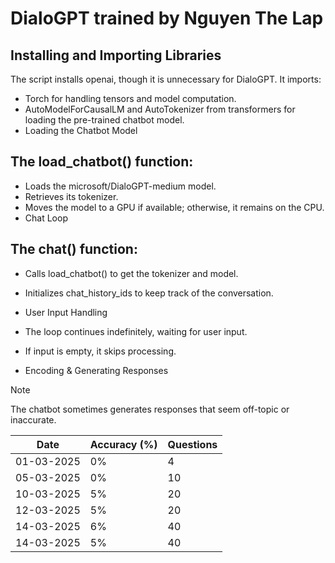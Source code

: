 # DialoGPT trained by Nguyen The Lap

## Installing and Importing Libraries

The script installs openai, though it is unnecessary for DialoGPT.
It imports:
 - Torch for handling tensors and model computation.
 - AutoModelForCausalLM and AutoTokenizer from transformers for loading the pre-trained chatbot model.
 - Loading the Chatbot Model

## The load_chatbot() function:

- Loads the microsoft/DialoGPT-medium model.
- Retrieves its tokenizer.
- Moves the model to a GPU if available; otherwise, it remains on the CPU.
- Chat Loop

## The chat() function:

- Calls load_chatbot() to get the tokenizer and model.
- Initializes chat_history_ids to keep track of the conversation.
- User Input Handling

- The loop continues indefinitely, waiting for user input.
- If input is empty, it skips processing.
- Encoding & Generating Responses


> [!NOTE]
> The chatbot sometimes generates responses that seem off-topic or inaccurate.

| Date       | Accuracy (%) | Questions |
|------------|--------------|-----------|
| 01-03-2025 |      0%        |     4      |
| 05-03-2025 |      0%       |     10      |
| 10-03-2025 |      5%        |     20      |
| 12-03-2025 |      5%        |     20      |
| 14-03-2025 |      6%        |     40      |
| 14-03-2025 |      5%        |     40      |

